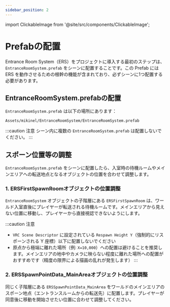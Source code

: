 ```yaml
---
sidebar_position: 2
---
```


import ClickableImage from '@site/src/components/ClickableImage';

# Prefabの配置

Entrance Room System（ERS）をプロジェクトに導入する最初のステップは、`EntranceRoomSystem.prefab` をシーンに配置することです。この Prefab には ERS を動作させるための根幹の機能が含まれており、必ずシーンに1つ配置する必要があります。

## EntranceRoomSystem.prefabの配置

`EntranceRoomSystem.prefab` は以下の場所にあります：

```
Assets/mikinel/EntranceRoomSystem/EntranceRoomSystem.prefab
```

<ClickableImage src="/img/ers-prefab-in-scene.png" alt="EntranceRoomSystemフォルダ内のPrefabの場所" />

:::caution 注意
シーン内に複数の `EntranceRoomSystem.prefab` は配置しないでください。
:::

## スポーン位置等の調整

`EntranceRoomSystem.prefab` をシーンに配置したら、入室時の待機ルームやメインエリアへの転送地点となるオブジェクトの位置を合わせて調整します。

### 1. ERSFirstSpawnRoomオブジェクトの位置調整

`EntranceRoomSystem` オブジェクトの子階層にある `ERSFirstSpawnRoom` は、ワールド入室直後にプレイヤーが転送される待機ルームです。メインエリアから見えない位置に移動し、プレイヤーから直接視認できないようにします。

<ClickableImage src="/img/ers-first-spawn-room.png" alt="ERSFirstSpawnRoom 配置例" />

:::caution 注意
- `VRC Scene Descriptor` に設定されている `Respawn Height Y`（強制的にリスポーンされる Y 座標）以下に配置しないでください
- 原点から極端に離れた場所（例: `X=10,000`）への配置は避けることを推奨します。メインエリアの地中やカメラに映らない程度に離れた場所への配置がおすすめです（精度の限界による描画の乱れが発生します）
:::

### 2. ERSSpawnPointData_MainAreaオブジェクトの位置調整

同じく子階層にある `ERSSpawnPointData_MainArea` をワールドのメインエリアのスポーン地点（エントランスルームからの転送先）に配置します。プレイヤーが同意後に移動を開始させたい位置に合わせて調整してください。

<ClickableImage src="/img/ers-main-area-spawn-point.png" alt="ERSSpawnPointData_MainArea 配置例" />
